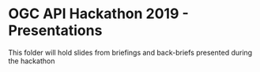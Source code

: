 # OGC API Hackathon 2019 - Presentations

This folder will hold slides from briefings and back-briefs presented during the hackathon
